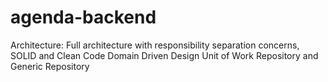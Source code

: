 # agenda-backend

Architecture:
Full architecture with responsibility separation concerns, SOLID and Clean Code
Domain Driven Design 
Unit of Work
Repository and Generic Repository
